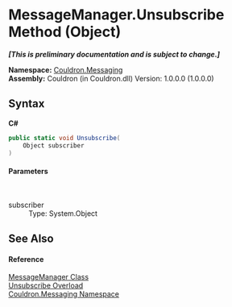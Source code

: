 # MessageManager.Unsubscribe Method (Object)
 _**\[This is preliminary documentation and is subject to change.\]**_

**Namespace:**&nbsp;<a href="N_Couldron_Messaging">Couldron.Messaging</a><br />**Assembly:**&nbsp;Couldron (in Couldron.dll) Version: 1.0.0.0 (1.0.0.0)

## Syntax

**C#**<br />
``` C#
public static void Unsubscribe(
	Object subscriber
)
```


#### Parameters
&nbsp;<dl><dt>subscriber</dt><dd>Type: System.Object<br /></dd></dl>

## See Also


#### Reference
<a href="T_Couldron_Messaging_MessageManager">MessageManager Class</a><br /><a href="Overload_Couldron_Messaging_MessageManager_Unsubscribe">Unsubscribe Overload</a><br /><a href="N_Couldron_Messaging">Couldron.Messaging Namespace</a><br />